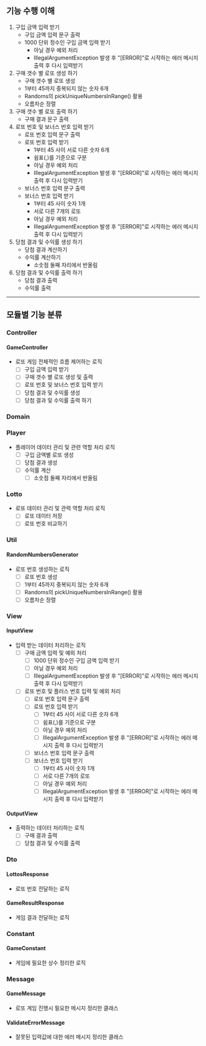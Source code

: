 ## 기능 수행 이해
1. 구입 금액 입력 받기
   - 구입 금액 입력 문구 출력
   - 1000 단위 정수인 구입 금액 입력 받기
     - 아닐 경우 예외 처리
     - IllegalArgumentException 발생 후 "[ERROR]"로 시작하는 에러 메시지 출력 후 다시 입력받기
2. 구매 갯수 별 로또 생성 하기
   - 구매 갯수 별 로또 생성
   - 1부터 45까지 중복되지 않는 숫자 6개
   - Randoms의 pickUniqueNumbersInRange() 활용
   - 오름차순 정렬
3. 구매 갯수 별 로또 출력 하기
   - 구매 결과 문구 출력
4. 로또 번호 및 보너스 번호 입력 받기
    - 로또 번호 입력 문구 출력
    - 로또 번호 입력 받기
      - 1부터 45 사이 서로 다른 숫자 6개
      - 쉼표(,)를 기준으로 구분
      - 아닐 경우 예외 처리
      - IllegalArgumentException 발생 후 "[ERROR]"로 시작하는 에러 메시지 출력 후 다시 입력받기
    - 보너스 번호 입력 문구 출력
    - 보너스 번호 입력 받기
      - 1부터 45 사이 숫자 1개
      - 서로 다른 7개의 로또
      - 아닐 경우 예외 처리
      - IllegalArgumentException 발생 후 "[ERROR]"로 시작하는 에러 메시지 출력 후 다시 입력받기
5. 당첨 결과 및 수익률 생성 하기
   - 당첨 결과 계산하기
   - 수익률 계산하기
     - 소숫점 둘째 자리에서 반올림
6. 당첨 결과 및 수익률 출력 하기
   - 당첨 결과 출력
   - 수익률 출력
--- 
## 모듈별 기능 분류
### Controller
#### GameController
- 로또 게임 전체적인 흐름 제어하는 로직
   - [ ] 구입 금액 입력 받기
   - [ ] 구매 갯수 별 로또 생성 및 출력
   - [ ] 로또 번호 및 보너스 번호 입력 받기
   - [ ] 당첨 결과 및 수익률 생성 
   - [ ] 당첨 결과 및 수익률 출력 하기
  
### Domain
### Player
- 플레이어 데이터 관리 및 관련 역할 처리 로직
  - [ ] 구입 금액별 로또 생성
  - [ ] 당첨 결과 생성
  - [ ] 수익률 계산
    - [ ] 소숫점 둘째 자리에서 반올림
### Lotto
- 로또 데이터 관리 및 관력 역할 처리 로직
  - [ ] 로또 데이터 저장
  - [ ] 로또 번호 비교하기

### Util
#### RandomNumbersGenerator
- 로또 번호 생성하는 로직
  - [ ] 로또 번호 생성
  - [ ] 1부터 45까지 중복되지 않는 숫자 6개
  - [ ] Randoms의 pickUniqueNumbersInRange() 활용
  - [ ] 오름차순 정렬
  
### View
#### InputView
- 입력 받는 데이터 처리하는 로직
  - [ ] 구매 금액 입력 및 예외 처리
    - [ ] 1000 단위 정수인 구입 금액 입력 받기
    - [ ] 아닐 경우 예외 처리
    - [ ] IllegalArgumentException 발생 후 "[ERROR]"로 시작하는 에러 메시지 출력 후 다시 입력받기
  - [ ] 로또 번호 및 플러스 번호 입력 및 예외 처리
    - [ ] 로또 번호 입력 문구 출력
    - [ ] 로또 번호 입력 받기
        - [ ] 1부터 45 사이 서로 다른 숫자 6개
        - [ ] 쉼표(,)를 기준으로 구분
        - [ ] 아닐 경우 예외 처리
        - [ ] IllegalArgumentException 발생 후 "[ERROR]"로 시작하는 에러 메시지 출력 후 다시 입력받기
    - [ ] 보너스 번호 입력 문구 출력
    - [ ] 보너스 번호 입력 받기
        - [ ] 1부터 45 사이 숫자 1개
        - [ ] 서로 다른 7개의 로또
        - [ ] 아닐 경우 예외 처리
        - [ ] IllegalArgumentException 발생 후 "[ERROR]"로 시작하는 에러 메시지 출력 후 다시 입력받기
#### OutputView
- 출력하는 데이터 처리하는 로직
  - [ ] 구매 결과 출력
  - [ ] 당첨 결과 및 수익률 출력
  
### Dto
#### LottosResponse
- 로또 번호 전달하는 로직
#### GameResultResponse
- 게임 결과 전달하는 로직

### Constant
#### GameConstant
- 게임에 필요한 상수 정리한 로직

### Message
#### GameMessage
- 로또 게임 진행시 필요한 메시지 정리한 클래스
#### ValidateErrorMessage
- 잘못된 입력값에 대한 에러 메시지 정리한 클래스 